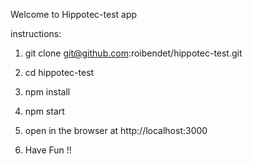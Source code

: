 Welcome to Hippotec-test app

instructions:

1. git clone git@github.com:roibendet/hippotec-test.git

2. cd hippotec-test

3. npm install

4. npm start

5. open in the browser at http://localhost:3000

6. Have Fun !!